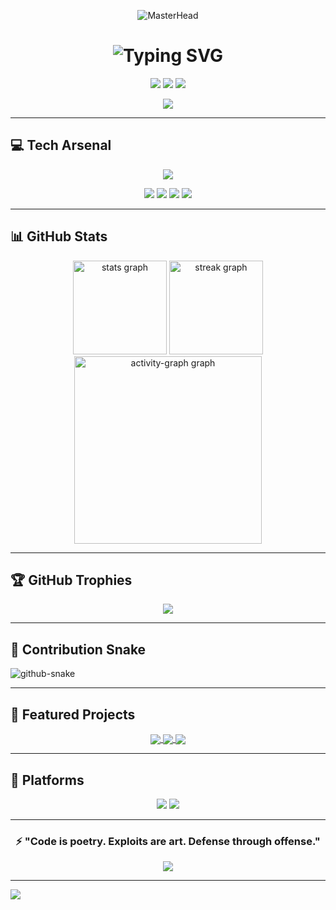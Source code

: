 <div align="center">

![MasterHead](https://capsule-render.vercel.app/api?type=waving&color=gradient&customColorList=6,11,20&height=300&section=header&text=Jerome%20Andrew%20K&fontSize=80&animation=fadeIn&fontAlignY=38&desc=Pentester%20%7C%20CTF%20Player%20%7C%20Bug%20Hunter&descAlignY=55&descSize=25)

</div>

<h1 align="center">
    <img src="https://readme-typing-svg.demolab.com?font=Fira+Code&weight=600&size=28&pause=1000&color=00D9FF&center=true&vCenter=true&multiline=true&repeat=true&width=600&height=100&lines=Hey%2C+I'm+0xJerry+%F0%9F%91%8B;Offensive+Security+%7C+Red+Teamer;Chasing+Root+One+Box+at+a+Time" alt="Typing SVG" />
</h1>

<p align="center">
  <a href="https://jerome.co.in"><img src="https://img.shields.io/badge/🌐_Portfolio-00D9FF?style=for-the-badge&logoColor=white"/></a>
  <a href="https://0xjerry.jerome.co.in"><img src="https://img.shields.io/badge/🔬_Lab-FF006E?style=for-the-badge&logoColor=white"/></a>
  <a href="https://linkedin.com/in/jerome-andrew-k-093b2620a"><img src="https://img.shields.io/badge/LinkedIn-0077B5?style=for-the-badge&logo=linkedin&logoColor=white"/></a>
</p>

<div align="center">
  
[![](https://visitcount.itsvg.in/api?id=Jery0843&icon=5&color=3)](https://visitcount.itsvg.in)

</div>

---

## 💻 Tech Arsenal

<p align="center">
<img src="https://skillicons.dev/icons?i=python,bash,powershell,linux,kali,react,vscode,git,github,docker,aws,cloudflare&perline=6" />
</p>

<p align="center">
<img src="https://img.shields.io/badge/Burp_Suite-FF6633?style=for-the-badge&logo=burpsuite&logoColor=white" />
<img src="https://img.shields.io/badge/Metasploit-2596CD?style=for-the-badge&logo=metasploit&logoColor=white" />
<img src="https://img.shields.io/badge/Wireshark-1679A7?style=for-the-badge&logo=wireshark&logoColor=white" />
<img src="https://img.shields.io/badge/Nmap-000000?style=for-the-badge&logo=hack-the-box&logoColor=white" />
</p>

---

## 📊 GitHub Stats

<div align="center">
  <img src="https://github-readme-stats.vercel.app/api?username=Jery0843&hide_title=false&hide_rank=false&show_icons=true&include_all_commits=true&count_private=true&disable_animations=false&theme=tokyonight&locale=en&hide_border=true&order=1" height="150" alt="stats graph"  />
  <img src="https://streak-stats.demolab.com?user=Jery0843&locale=en&mode=daily&theme=tokyonight&hide_border=true&border_radius=5&order=3" height="150" alt="streak graph"  />
  <img src="https://github-readme-activity-graph.vercel.app/graph?username=Jery0843&radius=16&theme=tokyo-night&area=true&order=5&hide_border=true&hide_title=false" height="300" alt="activity-graph graph"  />
</div>

---

## 🏆 GitHub Trophies

<div align="center">
  <img src="https://github-profile-trophy.vercel.app/?username=Jery0843&theme=tokyonight&no-frame=true&no-bg=true&margin-w=4&column=7" />
</div>

---

## 🐍 Contribution Snake

<picture>
  <source media="(prefers-color-scheme: dark)" srcset="https://raw.githubusercontent.com/Jery0843/Jery0843/output/github-snake-dark.svg" />
  <source media="(prefers-color-scheme: light)" srcset="https://raw.githubusercontent.com/Jery0843/Jery0843/output/github-snake.svg" />
  <img alt="github-snake" src="https://raw.githubusercontent.com/Jery0843/Jery0843/output/github-snake.svg" />
</picture>

---

## 🚀 Featured Projects

<div align="center">

<a href="https://github.com/Jery0843/HackTheBox">
  <img align="center" src="https://github-readme-stats.vercel.app/api/pin/?username=Jery0843&repo=HackTheBox&theme=tokyonight&hide_border=true" />
</a>

<a href="https://github.com/Jery0843/TryHackMe">
  <img align="center" src="https://github-readme-stats.vercel.app/api/pin/?username=Jery0843&repo=TryHackMe&theme=tokyonight&hide_border=true" />
</a>

<a href="https://github.com/Jery0843/0xJerry-s-Lab">
  <img align="center" src="https://github-readme-stats.vercel.app/api/pin/?username=Jery0843&repo=0xJerry-s-Lab&theme=tokyonight&hide_border=true" />
</a>

</div>

---

## 🎯 Platforms

<p align="center">
  <a href="https://app.hackthebox.com/profile/YOUR_HTB_ID"><img src="https://img.shields.io/badge/HackTheBox-111927?style=for-the-badge&logo=hackthebox&logoColor=9FEF00" /></a>
  <a href="https://tryhackme.com/p/YOUR_THM_USERNAME"><img src="https://img.shields.io/badge/TryHackMe-212C42?style=for-the-badge&logo=tryhackme&logoColor=white" /></a>
</p>

---

<div align="center">
  
### ⚡ "Code is poetry. Exploits are art. Defense through offense."

<img src="https://quotes-github-readme.vercel.app/api?type=horizontal&theme=tokyonight&border=true" />

</div>

---

<img src="https://capsule-render.vercel.app/api?type=waving&color=gradient&customColorList=6,11,20&height=150&section=footer" />
